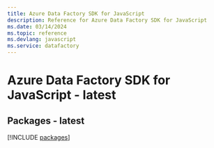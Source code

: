 ```yaml
---
title: Azure Data Factory SDK for JavaScript
description: Reference for Azure Data Factory SDK for JavaScript
ms.date: 03/14/2024
ms.topic: reference
ms.devlang: javascript
ms.service: datafactory
---
```

# Azure Data Factory SDK for JavaScript - latest
## Packages - latest
[!INCLUDE [packages](data-factory-index.md)]